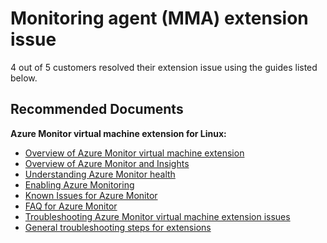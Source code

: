 <properties
	pageTitle="Monitoring agent (MMA) extension issue"
	description="Monitoring agent (MMA) extension issue"
	service="microsoft.compute"
	resource="virtualmachines"
	authors="ScottAzure"
	ms.author="scotro"
	displayOrder=""
	selfHelpType="generic"
	supportTopicIds="32674478"
	resourceTags=""
	productPesIds="14749"
	cloudEnvironments="public, Fairfax"
	articleId="dca78635-76cd-4f77-8359-1e0bf391a9b2"
	ownershipId="Compute_VirtualMachines_Content"
/>

# Monitoring agent (MMA) extension issue

4 out of 5 customers resolved their extension issue using the guides listed below.<br>

## **Recommended Documents**

**Azure Monitor virtual machine extension for Linux:**

* [Overview of Azure Monitor virtual machine extension](https://docs.microsoft.com/azure/virtual-machines/extensions/oms-windows)<br>
* [Overview of Azure Monitor and Insights](https://docs.microsoft.com/azure/azure-monitor/insights/vminsights-overview)<br>
* [Understanding Azure Monitor health](https://docs.microsoft.com/azure/azure-monitor/insights/vminsights-ga-release-faq#health-feature-is-in-limited-public-preview)<br>
* [Enabling Azure Monitoring](https://docs.microsoft.com/azure/azure-monitor/insights/vminsights-enable-overview)<br>
* [Known Issues for Azure Monitor](https://docs.microsoft.com/azure/azure-monitor/insights/vminsights-known-issues)<br>
* [FAQ for Azure Monitor](https://docs.microsoft.com/azure/azure-monitor/insights/vminsights-faq)<br>
* [Troubleshooting Azure Monitor virtual machine extension issues](https://docs.microsoft.com/azure/virtual-machines/extensions/oms-windows#troubleshoot-and-support)
* [General troubleshooting steps for extensions](https://docs.microsoft.com/azure/virtual-machines/extensions/troubleshoot)
